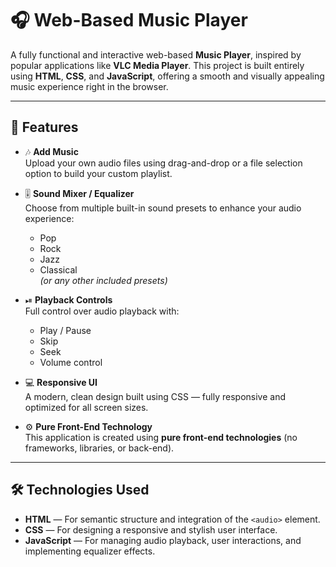 # 🎧 Web-Based Music Player

A fully functional and interactive web-based **Music Player**, inspired by popular applications like **VLC Media Player**. This project is built entirely using **HTML**, **CSS**, and **JavaScript**, offering a smooth and visually appealing music experience right in the browser.

---

## 🚀 Features

- 🎶 **Add Music**  
  Upload your own audio files using drag-and-drop or a file selection option to build your custom playlist.

- 🎚 **Sound Mixer / Equalizer**  
  Choose from multiple built-in sound presets to enhance your audio experience:
  - Pop  
  - Rock  
  - Jazz  
  - Classical  
  *(or any other included presets)*

- ⏯ **Playback Controls**  
  Full control over audio playback with:
  - Play / Pause  
  - Skip  
  - Seek  
  - Volume control  

- 💻 **Responsive UI**  
  A modern, clean design built using CSS — fully responsive and optimized for all screen sizes.

- ⚙ **Pure Front-End Technology**  
  This application is created using **pure front-end technologies** (no frameworks, libraries, or back-end).

---

## 🛠️ Technologies Used

- **HTML** — For semantic structure and integration of the `<audio>` element.
- **CSS** — For designing a responsive and stylish user interface.
- **JavaScript** — For managing audio playback, user interactions, and implementing equalizer effects.



